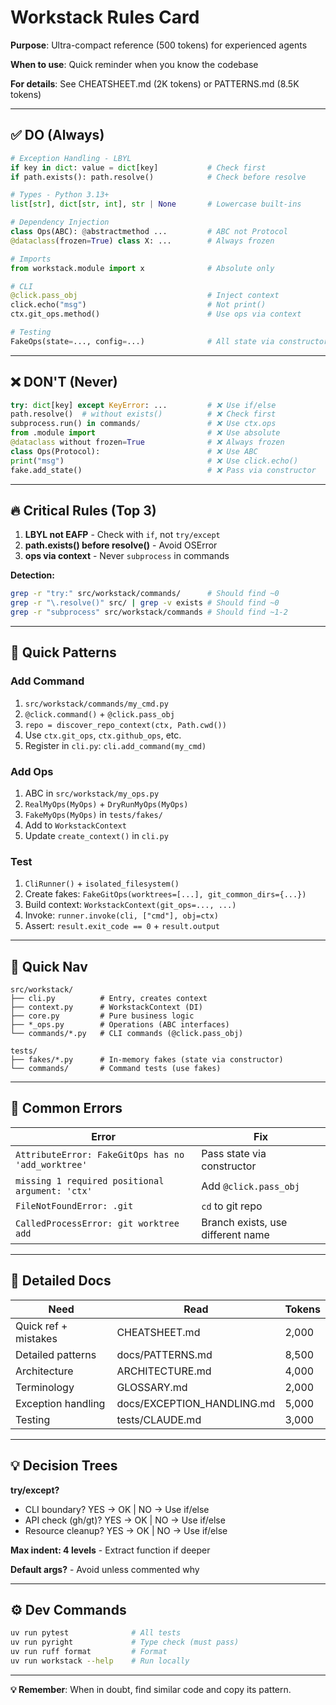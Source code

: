 # Workstack Rules Card

**Purpose**: Ultra-compact reference (500 tokens) for experienced agents

**When to use**: Quick reminder when you know the codebase

**For details**: See CHEATSHEET.md (2K tokens) or PATTERNS.md (8.5K tokens)

---

## ✅ DO (Always)

```python
# Exception Handling - LBYL
if key in dict: value = dict[key]           # Check first
if path.exists(): path.resolve()            # Check before resolve

# Types - Python 3.13+
list[str], dict[str, int], str | None       # Lowercase built-ins

# Dependency Injection
class Ops(ABC): @abstractmethod ...         # ABC not Protocol
@dataclass(frozen=True) class X: ...        # Always frozen

# Imports
from workstack.module import x              # Absolute only

# CLI
@click.pass_obj                             # Inject context
click.echo("msg")                           # Not print()
ctx.git_ops.method()                        # Use ops via context

# Testing
FakeOps(state=..., config=...)              # All state via constructor
```

---

## ❌ DON'T (Never)

```python
try: dict[key] except KeyError: ...         # ❌ Use if/else
path.resolve()  # without exists()          # ❌ Check first
subprocess.run() in commands/               # ❌ Use ctx.ops
from .module import                         # ❌ Use absolute
@dataclass without frozen=True              # ❌ Always frozen
class Ops(Protocol):                        # ❌ Use ABC
print("msg")                                # ❌ Use click.echo()
fake.add_state()                            # ❌ Pass via constructor
```

---

## 🔥 Critical Rules (Top 3)

1. **LBYL not EAFP** - Check with `if`, not `try/except`
2. **path.exists() before resolve()** - Avoid OSError
3. **ops via context** - Never `subprocess` in commands

**Detection:**

```bash
grep -r "try:" src/workstack/commands/      # Should find ~0
grep -r "\.resolve()" src/ | grep -v exists # Should find ~0
grep -r "subprocess" src/workstack/commands # Should find ~1-2
```

---

## 🎯 Quick Patterns

### Add Command

1. `src/workstack/commands/my_cmd.py`
2. `@click.command()` + `@click.pass_obj`
3. `repo = discover_repo_context(ctx, Path.cwd())`
4. Use `ctx.git_ops`, `ctx.github_ops`, etc.
5. Register in `cli.py`: `cli.add_command(my_cmd)`

### Add Ops

1. ABC in `src/workstack/my_ops.py`
2. `RealMyOps(MyOps)` + `DryRunMyOps(MyOps)`
3. `FakeMyOps(MyOps)` in `tests/fakes/`
4. Add to `WorkstackContext`
5. Update `create_context()` in `cli.py`

### Test

1. `CliRunner()` + `isolated_filesystem()`
2. Create fakes: `FakeGitOps(worktrees=[...], git_common_dirs={...})`
3. Build context: `WorkstackContext(git_ops=..., ...)`
4. Invoke: `runner.invoke(cli, ["cmd"], obj=ctx)`
5. Assert: `result.exit_code == 0` + `result.output`

---

## 📁 Quick Nav

```
src/workstack/
├── cli.py          # Entry, creates context
├── context.py      # WorkstackContext (DI)
├── core.py         # Pure business logic
├── *_ops.py        # Operations (ABC interfaces)
└── commands/*.py   # CLI commands (@click.pass_obj)

tests/
├── fakes/*.py      # In-memory fakes (state via constructor)
└── commands/       # Command tests (use fakes)
```

---

## 🚨 Common Errors

| Error                                              | Fix                               |
| -------------------------------------------------- | --------------------------------- |
| `AttributeError: FakeGitOps has no 'add_worktree'` | Pass state via constructor        |
| `missing 1 required positional argument: 'ctx'`    | Add `@click.pass_obj`             |
| `FileNotFoundError: .git`                          | `cd` to git repo                  |
| `CalledProcessError: git worktree add`             | Branch exists, use different name |

---

## 📖 Detailed Docs

| Need                 | Read                       | Tokens |
| -------------------- | -------------------------- | ------ |
| Quick ref + mistakes | CHEATSHEET.md              | 2,000  |
| Detailed patterns    | docs/PATTERNS.md           | 8,500  |
| Architecture         | ARCHITECTURE.md            | 4,000  |
| Terminology          | GLOSSARY.md                | 2,000  |
| Exception handling   | docs/EXCEPTION_HANDLING.md | 5,000  |
| Testing              | tests/CLAUDE.md            | 3,000  |

---

## 💡 Decision Trees

**try/except?**

- CLI boundary? YES → OK | NO → Use if/else
- API check (gh/gt)? YES → OK | NO → Use if/else
- Resource cleanup? YES → OK | NO → Use if/else

**Max indent: 4 levels** - Extract function if deeper

**Default args?** - Avoid unless commented why

---

## ⚙️ Dev Commands

```bash
uv run pytest              # All tests
uv run pyright             # Type check (must pass)
uv run ruff format         # Format
uv run workstack --help    # Run locally
```

---

**💡 Remember**: When in doubt, find similar code and copy its pattern.
